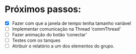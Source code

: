 # Próximos passos:

- [x] Fazer com que a janela de tempo tenha tamanho variável
- [ ] Implementar comunicação na Thread ‘commThread’ 
- [ ] Fazer animação do botão ‘conectar’ 
- [ ] Testes com os tanques
- [ ] Atribuir o relatório a um dos elementos do grupo.
